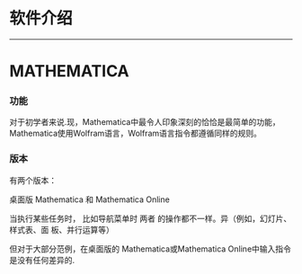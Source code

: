 
# 软件介绍

----

# MATHEMATICA

### 功能

对于初学者来说.现，Mathematica中最令人印象深刻的恰恰是最简单的功能，Mathematica使用Wolfram语言，Wolfram语言指令都遵循同样的规则。

### 版本 

有两个版本：

桌面版 Mathematica 和 Mathematica Online



当执行某些任务时， 比如导航菜单时 两者 的操作都不一样。异（例如，幻灯片、样式表、面 板、并行运算等）

但对于大部分范例，在桌面版的 Mathematica或Mathematica Online中输入指令是没有任何差异的.
